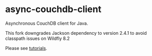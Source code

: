 async-couchdb-client
====================

Asynchronous CouchDB client for Java.

This fork downgrades Jackson dependency to version 2.4.1 to avoid classpath issues on Wildfly 8.2

Please see [tutorials](https://github.com/man4j/async-couchdb-client/tree/master/src/test/java/com/n1global/acc/tutorial).
